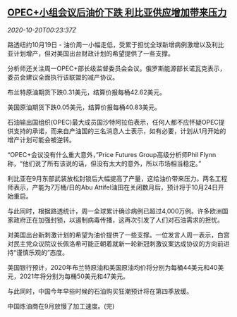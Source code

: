 <!--1603155323000-->
[OPEC+小组会议后油价下跌 利比亚供应增加带来压力](https://cn.reuters.com/article/oil-close-1019-mon-idCNKBS275018)
------

<div><i>2020-10-20T00:23:37Z</i></div><p>路透纽约10月19日 - 油价周一小幅走低，受累于担忧全球新增病例激增以及利比亚计划增产，但对美国出台财政计划的希望提供了一些支撑。</p><p>分析师还关注周一OPEC+部长级监督委员会会议。俄罗斯能源部长诺瓦克表示，委员会建议全面执行该联盟的减产协议。</p><p>布兰特原油期货下跌0.31美元，结算价报每桶42.62美元。</p><p>美国原油期货下跌0.05美元，结算价报每桶40.83美元。</p><p>石油输出国组织(OPEC)最大成员国沙特阿拉伯表示，任何人都不应怀疑OPEC提供支持的承诺，而来自产油国的三名消息人士表示，如有必要，计划从1月开始的增产计划可能会被逆转。</p><p>“OPEC+会议没有什么重大意外，”Price Futures Group高级分析师Phil Flynn称，“他们说了所有该说的话，但没有太大的意外，所以市场相当稳定。”</p><p>利比亚在9月东部武装放松封锁后大幅提高了产量，这给油价带来压力。两名工程师表示，产能为7万桶/日的Abu Attifel油田在关闭数月后，预计将于10月24日开始重启。</p><p>与此同时，根据路透统计，周一全球累计确诊病例已超过4,000万例。许多欧洲国家政府正在加强封锁，以遏制病毒传播，这再次引发了人们对石油需求的担忧。</p><p>对美国出台新刺激计划的希望为油价提供了一些支撑。一位发言人周一表示，白宫对民主党众议院议长佩洛希可能正朝着就新一轮新冠刺激议案达成协议的方向前进持“谨慎乐观的”态度。</p><p>美国银行预计，2020年布兰特原油和美国原油均价将分别为每桶44美元和40美元，2021年将分别为每桶50美元和47美元。</p><p>与此同时，中国今年早些时候的石油购买狂潮预计将在第四季放缓。</p><p>中国炼油商在9月放慢了加工速度。(完)</p>
